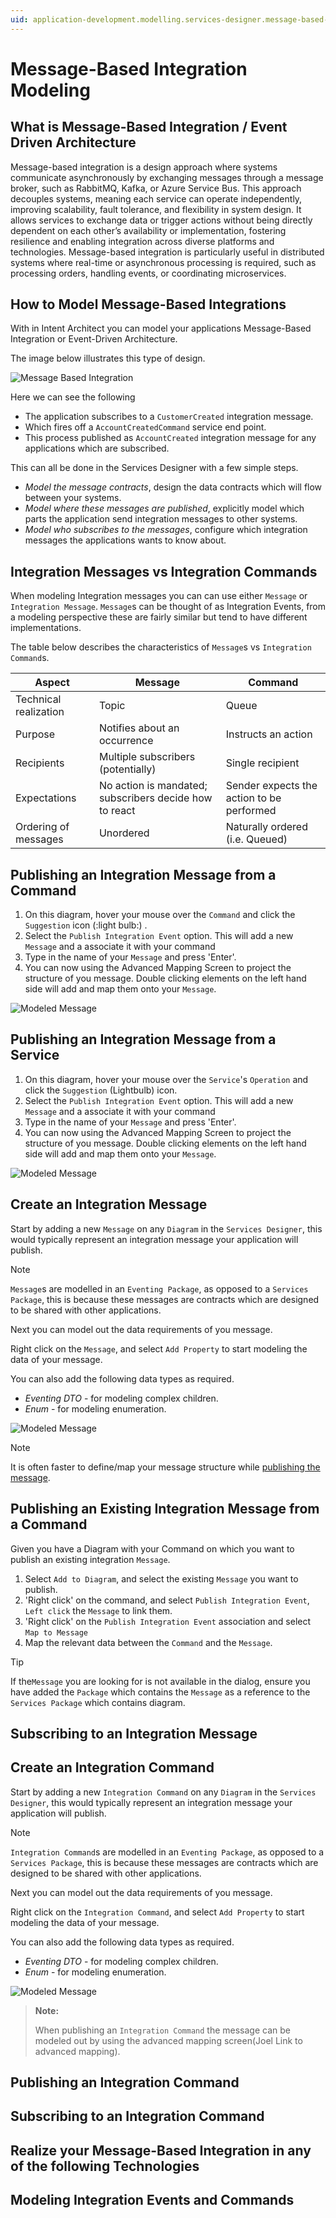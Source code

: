 ```yaml
---
uid: application-development.modelling.services-designer.message-based-integration-modeling
---
```

# Message-Based Integration Modeling

## What is Message-Based Integration / Event Driven Architecture

Message-based integration is a design approach where systems communicate asynchronously by exchanging messages through a message broker, such as RabbitMQ, Kafka, or Azure Service Bus. This approach decouples systems, meaning each service can operate independently, improving scalability, fault tolerance, and flexibility in system design. It allows services to exchange data or trigger actions without being directly dependent on each other’s availability or implementation, fostering resilience and enabling integration across diverse platforms and technologies. Message-based integration is particularly useful in distributed systems where real-time or asynchronous processing is required, such as processing orders, handling events, or coordinating microservices.

## How to Model Message-Based Integrations

With in Intent Architect you can model your applications Message-Based Integration or Event-Driven Architecture.

The image below illustrates this type of design.

![Message Based Integration](./images/message-based-integration.png)

Here we can see the following

- The application subscribes to a `CustomerCreated` integration message.
- Which fires off a `AccountCreatedCommand` service end point.
- This process published as `AccountCreated` integration message for any applications which are subscribed.

This can all be done in the Services Designer with a few simple steps.

- *Model the message contracts*, design the data contracts which will flow between your systems.
- *Model where these messages are published*, explicitly model which parts the application send integration messages to other systems.
- *Model who subscribes to the messages*, configure which integration messages the applications wants to know about.

## Integration Messages vs Integration Commands

When modeling Integration messages you can can use either `Message` or `Integration Message`. `Message`s can be thought of as Integration Events, from a modeling perspective these are fairly similar but tend to have different implementations.

The table below describes the characteristics of `Message`s vs `Integration Command`s.

| Aspect  | Message | Command |
| --------| ------- |--------|
| Technical realization | Topic | Queue |
| Purpose  | Notifies about an occurrence | Instructs an action |
| Recipients | Multiple subscribers (potentially) | Single recipient |
| Expectations | No action is mandated; subscribers decide how to react | Sender expects the action to be performed |
| Ordering of messages |Unordered | Naturally ordered (i.e. Queued) |

## Publishing an Integration Message from a Command

1. On this diagram, hover your mouse over the `Command` and click the `Suggestion` icon (:light bulb:) .
2. Select the `Publish Integration Event` option.
This will add a new `Message` and a associate it with your command
3. Type in the name of your `Message` and press 'Enter'.
4. You can now using the Advanced Mapping Screen to project the structure of you message.
Double clicking elements on the left hand side will add and map them onto your `Message`.

![Modeled Message](./images/publish-event-from-command.png)

## Publishing an Integration Message from a Service

1. On this diagram, hover your mouse over the `Service`'s `Operation` and click the `Suggestion` (Lightbulb) icon.
2. Select the `Publish Integration Event` option.
This will add a new `Message` and a associate it with your command
3. Type in the name of your `Message` and press 'Enter'.
4. You can now using the Advanced Mapping Screen to project the structure of you message.
Double clicking elements on the left hand side will add and map them onto your `Message`.

![Modeled Message](./images/publish-event-from-command.png)

## Create an Integration Message

Start by adding a new `Message` on any `Diagram` in the `Services Designer`, this would typically represent an integration message your application will publish.

> [!NOTE]
> `Message`s are modelled in an `Eventing Package`, as opposed to a `Services Package`, this is because these messages are contracts which are designed to be shared with other applications.

Next you can model out the data requirements of you message.

Right click on the `Message`, and select `Add Property` to start modeling the data of your message.

You can also add the following data types as required.

- *Eventing DTO* - for modeling complex children.
- *Enum* - for modeling enumeration.

![Modeled Message](./images/message-modeling.png)

> [!NOTE]
> It is often faster to define/map your message structure while [publishing the message](#publishing-an-integration-message-from-a-command).

## Publishing an Existing Integration Message from a Command

Given you have a Diagram with your Command on which you want to publish an existing integration `Message`.

1. Select `Add to Diagram`, and select the existing `Message` you want to publish.
2. 'Right click' on the command, and select `Publish Integration Event`, `Left click` the `Message` to link them.
3. 'Right click' on the `Publish Integration Event` association and select `Map to Message`
4. Map the relevant data between the `Command` and the `Message`.

> [!TIP]
> If the`Message` you are looking for is not available in the dialog, ensure you have added the `Package` which contains the `Message` as a reference to the `Services Package` which contains diagram.

## Subscribing to an Integration Message

## Create an Integration Command

Start by adding a new `Integration Command` on any `Diagram` in the `Services Designer`, this would typically represent an integration message your application will publish.

> [!NOTE]
> `Integration Command`s are modelled in an `Eventing Package`, as opposed to a `Services Package`, this is because these messages are contracts which are designed to be shared with other applications.

Next you can model out the data requirements of you message.

Right click on the `Integration Command`, and select `Add Property` to start modeling the data of your message.

You can also add the following data types as required.

- *Eventing DTO* - for modeling complex children.
- *Enum* - for modeling enumeration.

![Modeled Message](./images/integration-command-modeling.png)

> **Note:**
>
> When publishing an `Integration Command` the message can be modeled out by using the advanced mapping screen(Joel Link to advanced mapping).

## Publishing an Integration Command

## Subscribing to an Integration Command

## Realize your Message-Based Integration in any of the following Technologies

## Modeling Integration Events and Commands
